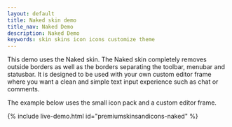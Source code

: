 ```yaml
---
layout: default
title: Naked skin demo
title_nav: Naked Demo
description: Naked Demo
keywords: skin skins icon icons customize theme
---
```


This demo uses the Naked skin. The Naked skin completely removes outside borders as well as the borders separating the toolbar, menubar and statusbar. It is designed to be used with your own custom editor frame where you want a clean and simple text input experience such as chat or comments.

The example below uses the small icon pack and a custom editor frame.

{% include live-demo.html id="premiumskinsandicons-naked" %}


